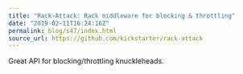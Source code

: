 ```yaml
---
title: "Rack-Attack: Rack middleware for blocking & throttling"
date: "2019-02-11T16:24:16Z"
permalink: blog/s47/index.html
source_url: https://github.com/kickstarter/rack-attack
---
```


Great API for blocking/throttling knuckleheads.
